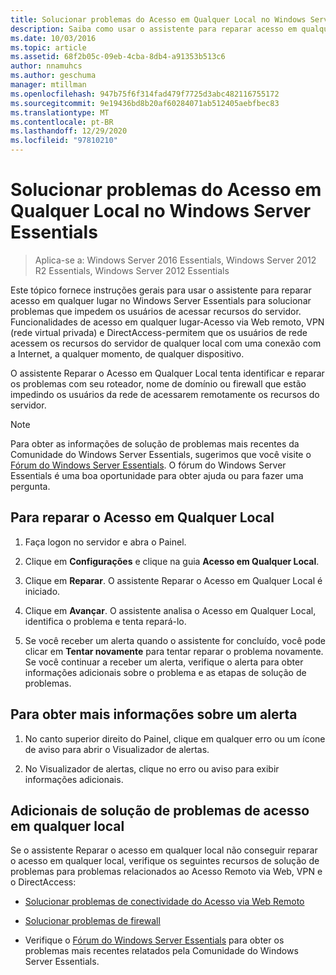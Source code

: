```yaml
---
title: Solucionar problemas do Acesso em Qualquer Local no Windows Server Essentials
description: Saiba como usar o assistente para reparar acesso em qualquer lugar no Windows Server Essentials para solucionar problemas que impedem que os usuários de rede acessem recursos do servidor.
ms.date: 10/03/2016
ms.topic: article
ms.assetid: 68f2b05c-09eb-4cba-8db4-a91353b513c6
author: nnamuhcs
ms.author: geschuma
manager: mtillman
ms.openlocfilehash: 947b75f6f314fad479f7725d3abc482116755172
ms.sourcegitcommit: 9e19436bd8b20af60284071ab512405aebfbec83
ms.translationtype: MT
ms.contentlocale: pt-BR
ms.lasthandoff: 12/29/2020
ms.locfileid: "97810210"
---
```

# <a name="troubleshoot-anywhere-access-in-windows-server-essentials"></a>Solucionar problemas do Acesso em Qualquer Local no Windows Server Essentials

>Aplica-se a: Windows Server 2016 Essentials, Windows Server 2012 R2 Essentials, Windows Server 2012 Essentials

Este tópico fornece instruções gerais para usar o assistente para reparar acesso em qualquer lugar no Windows Server Essentials para solucionar problemas que impedem os usuários de acessar recursos do servidor. Funcionalidades de acesso em qualquer lugar-Acesso via Web remoto, VPN (rede virtual privada) e DirectAccess-permitem que os usuários de rede acessem os recursos do servidor de qualquer local com uma conexão com a Internet, a qualquer momento, de qualquer dispositivo.

O assistente Reparar o Acesso em Qualquer Local tenta identificar e reparar os problemas com seu roteador, nome de domínio ou firewall que estão impedindo os usuários da rede de acessarem remotamente os recursos do servidor.

> [!NOTE]
> Para obter as informações de solução de problemas mais recentes da Comunidade do Windows Server Essentials, sugerimos que você visite o [Fórum do Windows Server Essentials](/answers/topics/windows-server-essentials.html). O fórum do Windows Server Essentials é uma boa oportunidade para obter ajuda ou para fazer uma pergunta.

## <a name="to-repair-anywhere-access"></a>Para reparar o Acesso em Qualquer Local

1. Faça logon no servidor e abra o Painel.

2. Clique em **Configurações** e clique na guia **Acesso em Qualquer Local**.

3. Clique em **Reparar**. O assistente Reparar o Acesso em Qualquer Local é iniciado.

4. Clique em **Avançar**. O assistente analisa o Acesso em Qualquer Local, identifica o problema e tenta repará-lo.

5. Se você receber um alerta quando o assistente for concluído, você pode clicar em **Tentar novamente** para tentar reparar o problema novamente. Se você continuar a receber um alerta, verifique o alerta para obter informações adicionais sobre o problema e as etapas de solução de problemas.

## <a name="to-get-more-information-about-an-alert"></a>Para obter mais informações sobre um alerta

1. No canto superior direito do Painel, clique em qualquer erro ou um ícone de aviso para abrir o Visualizador de alertas.

2. No Visualizador de alertas, clique no erro ou aviso para exibir informações adicionais.

## <a name="additional-troubleshooting-for-anywhere-access"></a>Adicionais de solução de problemas de acesso em qualquer local
 Se o assistente Reparar o acesso em qualquer local não conseguir reparar o acesso em qualquer local, verifique os seguintes recursos de solução de problemas para problemas relacionados ao Acesso Remoto via Web, VPN e o DirectAccess:

- [Solucionar problemas de conectividade do Acesso via Web Remoto](Troubleshoot-Remote-Web-Access-connectivity-in-Windows-Server-Essentials.md)

- [Solucionar problemas de firewall](Troubleshoot-your-firewall-in-Windows-Server-Essentials.md)

- Verifique o [Fórum do Windows Server Essentials](/answers/topics/windows-server-essentials.html) para obter os problemas mais recentes relatados pela Comunidade do Windows Server Essentials.